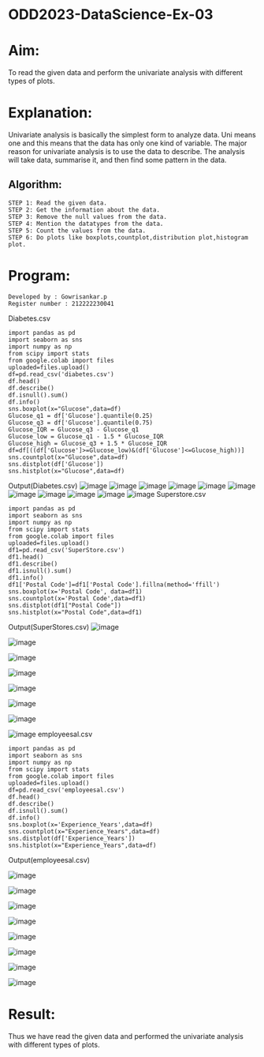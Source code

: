 # ODD2023-DataScience-Ex-03
# Aim:
To read the given data and perform the univariate analysis with different types of plots.

# Explanation:
Univariate analysis is basically the simplest form to analyze data. Uni means one and this means that the data has only one kind of variable. The major reason for univariate analysis is to use the data to describe. The analysis will take data, summarise it, and then find some pattern in the data.

## Algorithm:
    STEP 1: Read the given data.
    STEP 2: Get the information about the data.
    STEP 3: Remove the null values from the data.
    STEP 4: Mention the datatypes from the data.
    STEP 5: Count the values from the data.
    STEP 6: Do plots like boxplots,countplot,distribution plot,histogram plot.
   
# Program:
 ```
Developed by : Gowrisankar.p
Register number : 212222230041
 ```
  Diabetes.csv
```
import pandas as pd
import seaborn as sns
import numpy as np
from scipy import stats
from google.colab import files
uploaded=files.upload()
df=pd.read_csv('diabetes.csv')
df.head()
df.describe()
df.isnull().sum()
df.info()
sns.boxplot(x="Glucose",data=df)
Glucose_q1 = df['Glucose'].quantile(0.25)
Glucose_q3 = df['Glucose'].quantile(0.75)
Glucose_IQR = Glucose_q3 - Glucose_q1
Glucose_low = Glucose_q1 - 1.5 * Glucose_IQR
Glucose_high = Glucose_q3 + 1.5 * Glucose_IQR
df=df[((df['Glucose']>=Glucose_low)&(df['Glucose']<=Glucose_high))]
sns.countplot(x="Glucose",data=df)
sns.distplot(df['Glucose'])
sns.histplot(x="Glucose",data=df)
```
 Output(Diabetes.csv)
![image](https://github.com/gowrisankarponnusamy/ODD2023-DataScience-Ex-03/assets/119393123/4e624a90-c3f2-4d33-a093-5e2bff1d6621)
![image](https://github.com/gowrisankarponnusamy/ODD2023-DataScience-Ex-03/assets/119393123/2749a026-4c4e-4003-b515-1782978a2760)
![image](https://github.com/gowrisankarponnusamy/ODD2023-DataScience-Ex-03/assets/119393123/7dddcebd-d7ab-4f64-b11a-fddf2705458a)
![image](https://github.com/gowrisankarponnusamy/ODD2023-DataScience-Ex-03/assets/119393123/73ad8c63-2f4b-4c99-895a-dfb1737e93fd)
![image](https://github.com/gowrisankarponnusamy/ODD2023-DataScience-Ex-03/assets/119393123/ae4eac8b-1871-47fd-bebf-42a684bbc02b)
![image](https://github.com/gowrisankarponnusamy/ODD2023-DataScience-Ex-03/assets/119393123/d0f476e5-4f08-4102-ad8b-71a2640560f5)
![image](https://github.com/gowrisankarponnusamy/ODD2023-DataScience-Ex-03/assets/119393123/93cd57ef-f3b9-4bf2-a4fe-e6df2656c9fd)
![image](https://github.com/gowrisankarponnusamy/ODD2023-DataScience-Ex-03/assets/119393123/2548c30f-aa3d-4d4a-a98c-261e01694813)
![image](https://github.com/gowrisankarponnusamy/ODD2023-DataScience-Ex-03/assets/119393123/5f583720-a43a-4001-84e3-813e6005c6c6)
![image](https://github.com/gowrisankarponnusamy/ODD2023-DataScience-Ex-03/assets/119393123/f022790e-14e4-41aa-a229-4a488cbb4ed6)
![image](https://github.com/gowrisankarponnusamy/ODD2023-DataScience-Ex-03/assets/119393123/7a839f9f-5367-4dcf-afed-2a1ac4743a18)
 Superstore.csv
 ```
import pandas as pd
import seaborn as sns
import numpy as np
from scipy import stats
from google.colab import files
uploaded=files.upload()
df1=pd.read_csv('SuperStore.csv')
df1.head()
df1.describe()
df1.isnull().sum()
df1.info()
df1['Postal Code']=df1['Postal Code'].fillna(method='ffill')
sns.boxplot(x='Postal Code', data=df1)
sns.countplot(x='Postal Code',data=df1)
sns.distplot(df1["Postal Code"])
sns.histplot(x="Postal Code",data=df1)
```
  Output(SuperStores.csv)
 ![image](https://github.com/gowrisankarponnusamy/ODD2023-DataScience-Ex-03/assets/119393123/db20dc79-e10f-4889-a204-32d3d5fc437d)
 
![image](https://github.com/gowrisankarponnusamy/ODD2023-DataScience-Ex-03/assets/119393123/2549724a-73ab-433b-831f-49f4f8307423)

![image](https://github.com/gowrisankarponnusamy/ODD2023-DataScience-Ex-03/assets/119393123/29c43166-9dc7-4e2c-ad2c-2ab0890c61d8)

![image](https://github.com/gowrisankarponnusamy/ODD2023-DataScience-Ex-03/assets/119393123/e1ecf630-fc64-4181-a5c4-e34842d7cd8e)

![image](https://github.com/gowrisankarponnusamy/ODD2023-DataScience-Ex-03/assets/119393123/bfe55edf-1f70-44d4-8263-25f037a53d49)

![image](https://github.com/gowrisankarponnusamy/ODD2023-DataScience-Ex-03/assets/119393123/b812f0ac-c445-4726-9472-2fe62a5a3876)

![image](https://github.com/gowrisankarponnusamy/ODD2023-DataScience-Ex-03/assets/119393123/2875bbb5-5126-4828-b669-fd26fe2b2761)

![image](https://github.com/gowrisankarponnusamy/ODD2023-DataScience-Ex-03/assets/119393123/379cc7f7-0dea-44d3-b534-92d956d85bf7)
  employeesal.csv
```
import pandas as pd
import seaborn as sns
import numpy as np
from scipy import stats
from google.colab import files
uploaded=files.upload()
df=pd.read_csv('employeesal.csv')
df.head()
df.describe()
df.isnull().sum()
df.info()
sns.boxplot(x='Experience_Years',data=df)
sns.countplot(x="Experience_Years",data=df)
sns.distplot(df['Experience_Years'])
sns.histplot(x="Experience_Years",data=df)
```
Output(employeesal.csv)

![image](https://github.com/gowrisankarponnusamy/ODD2023-DataScience-Ex-03/assets/119393123/60155f1c-d0d0-4519-8bba-8082d7dda279)

![image](https://github.com/gowrisankarponnusamy/ODD2023-DataScience-Ex-03/assets/119393123/1c354f16-2677-4be9-8c5a-0b44f97dca88)

![image](https://github.com/gowrisankarponnusamy/ODD2023-DataScience-Ex-03/assets/119393123/c4fa330f-716c-4e11-a5d0-c2d9a62122b4)

![image](https://github.com/gowrisankarponnusamy/ODD2023-DataScience-Ex-03/assets/119393123/82355ef3-9945-4cf2-bfd2-60d782cca75b)

![image](https://github.com/gowrisankarponnusamy/ODD2023-DataScience-Ex-03/assets/119393123/cdeda3d5-9b07-4123-b8bc-79ad66626753)

![image](https://github.com/gowrisankarponnusamy/ODD2023-DataScience-Ex-03/assets/119393123/78b52658-2159-45b9-aeb5-f18394404eb8)

![image](https://github.com/gowrisankarponnusamy/ODD2023-DataScience-Ex-03/assets/119393123/78cc6a4b-bd0d-4aa7-b720-e7d35c5b5601)

![image](https://github.com/gowrisankarponnusamy/ODD2023-DataScience-Ex-03/assets/119393123/24bcca7b-59b1-49aa-b6da-6586f6b2fa88)
# Result:
Thus we have read the given data and performed the univariate analysis with different types of plots.
  
